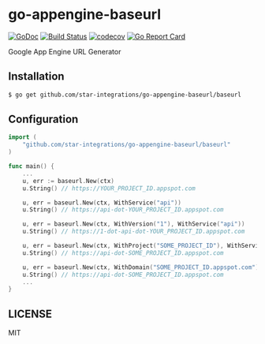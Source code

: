 # go-appengine-baseurl

[![GoDoc](http://img.shields.io/badge/go-documentation-blue.svg?style=flat-square)](https://godoc.org/github.com/star-integrations/go-appengine-baseurl/baseurl)
[![Build Status](https://storage.googleapis.com/cloud-build-result/star-integrations-ci/github_star-integrations_go-appengine-baseurl/master/badge.svg)](https://github.com/star-integrations/cloud-build-badge-go)
[![codecov](https://codecov.io/gh/star-integrations/go-appengine-baseurl/branch/master/graph/badge.svg)](https://codecov.io/gh/star-integrations/go-appengine-baseurl)
[![Go Report Card](https://goreportcard.com/badge/github.com/star-integrations/go-appengine-baseurl)](https://goreportcard.com/report/github.com/star-integrations/go-appengine-baseurl)

Google App Engine URL Generator


## Installation

```sh
$ go get github.com/star-integrations/go-appengine-baseurl/baseurl
```

## Configuration

```go
import (
	"github.com/star-integrations/go-appengine-baseurl/baseurl"
)

func main() {
	...
	u, err := baseurl.New(ctx)
	u.String() // https://YOUR_PROJECT_ID.appspot.com

	u, err = baseurl.New(ctx, WithService("api"))
	u.String() // https://api-dot-YOUR_PROJECT_ID.appspot.com

	u, err = baseurl.New(ctx, WithVersion("1"), WithService("api"))
	u.String() // https://1-dot-api-dot-YOUR_PROJECT_ID.appspot.com

	u, err = baseurl.New(ctx, WithProject("SOME_PROJECT_ID"), WithService("api"))
	u.String() // https://api-dot-SOME_PROJECT_ID.appspot.com

	u, err = baseurl.New(ctx, WithDomain("SOME_PROJECT_ID.appspot.com"), WithService("api"))
	u.String() // https://api-dot-SOME_PROJECT_ID.appspot.com
	...
}

```

## LICENSE

MIT

